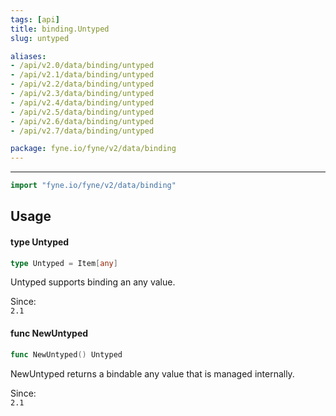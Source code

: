 ```yaml
---
tags: [api]
title: binding.Untyped
slug: untyped

aliases:
- /api/v2.0/data/binding/untyped
- /api/v2.1/data/binding/untyped
- /api/v2.2/data/binding/untyped
- /api/v2.3/data/binding/untyped
- /api/v2.4/data/binding/untyped
- /api/v2.5/data/binding/untyped
- /api/v2.6/data/binding/untyped
- /api/v2.7/data/binding/untyped

package: fyne.io/fyne/v2/data/binding
---
```



---
```go
import "fyne.io/fyne/v2/data/binding"
```

## Usage

#### type Untyped

```go
type Untyped = Item[any]
```

Untyped supports binding an any value.


<div class="since">Since: <code>
2.1</code></div>

#### func  NewUntyped

```go
func NewUntyped() Untyped
```
NewUntyped returns a bindable any value that is managed internally.


<div class="since">Since: <code>
2.1</code></div>
